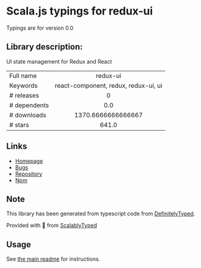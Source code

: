 
# Scala.js typings for redux-ui

Typings are for version 0.0

## Library description:
UI state management for Redux and React

|                    |                 |
| ------------------ | :-------------: |
| Full name          | redux-ui |
| Keywords           | react-component, redux, redux-ui, ui |
| # releases         | 0 |
| # dependents       | 0.0 |
| # downloads        | 1370.6666666666667 |
| # stars            | 641.0 |

## Links
- [Homepage](https://github.com/tonyhb/redux-ui#readme)
- [Bugs](https://github.com/tonyhb/redux-ui/issues)
- [Repository](https://github.com/tonyhb/redux-ui)
- [Npm](https://www.npmjs.com/package/redux-ui)
    


## Note
This library has been generated from typescript code from [DefinitelyTyped](https://definitelytyped.org).

Provided with :purple_heart: from [ScalablyTyped](https://github.com/oyvindberg/ScalablyTyped)

## Usage
See [the main readme](../../readme.md) for instructions.


